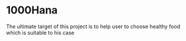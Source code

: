 # 1000Hana
The ultimate target of this project is to help user to choose healthy food which is suitable to his case 
